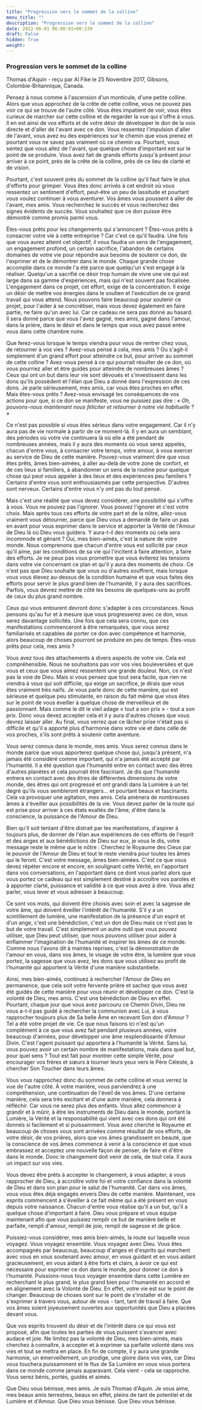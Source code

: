 ```yaml
---
title: "Progression vers le sommet de la colline"
menu_title: ""
description: "Progression vers le sommet de la colline"
date: 2022-06-01 06:00:01+00:239
draft: False
hidden: True
weight:
---
```

### Progression vers le sommet de la colline

Thomas d'Aquin - reçu par Al Fike le 25 Novembre 2017, Gibsons, Colombie-Britannique, Canada.

Pensez à nous comme à l'ascension d'un monticule, d'une petite colline. Alors que vous approchez de la crête de cette colline, vous ne pouvez pas voir ce qui se trouve de l'autre côté. Vous êtes impatient de voir, vous êtes curieux de marcher sur cette colline et de regarder la vue qui s'offre à vous. Il en est ainsi de vos efforts et de votre désir de développer le don de la voix directe et d'aller de l'avant avec ce don. Vous ressentez l'impulsion d'aller de l'avant, vous avez eu des expériences sur le chemin que vous prenez et pourtant vous ne savez pas vraiment où ce chemin va. Pourtant, vous sentez que vous allez de l'avant, que quelque chose d'important est sur le point de se produire. Vous avez fait de grands efforts jusqu'à présent pour arriver à ce point, près de la crête de la colline, près de ce lieu de clarté et de vision. 

Pourtant, c'est souvent près du sommet de la colline qu'il faut faire le plus d'efforts pour grimper. Vous êtes donc arrivés à cet endroit où vous ressentez un sentiment d'effort, peut-être un peu de lassitude et pourtant vous voulez continuer à vous aventurer. Vos âmes vous poussent à aller de l'avant, mes amis. Vous recherchez le succès et vous recherchez des signes évidents de succès. Vous souhaitez que ce don puisse être démontré comme promis parmi vous.

Êtes-vous prêts pour les changements qui s'annoncent ? Êtes-vous prêts à consacrer votre vie à cette entreprise ? Car c'est ce qu'il faudra. Une fois que vous aurez atteint cet objectif, il vous faudra un sens de l'engagement, un engagement profond, un certain sacrifice, l'abandon de certains domaines de votre vie pour répondre aux besoins de soutenir ce don, de l'exprimer et de le démontrer dans le monde. Chaque grande chose accomplie dans ce monde l'a été parce que quelqu'un s'est engagé à la réaliser. Quelqu'un a sacrifié ce désir trop humain de vivre une vie qui est large dans sa gamme d'expériences, mais qui n'est souvent pas focalisée. L'engagement dans ce projet, cet effort, exige de la concentration. Il exige un désir de mettre vos énergies dans le soutien et l'exécution de ce grand travail qui vous attend. Nous pouvons faire beaucoup pour soutenir ce projet, pour l'aider à se concrétiser, mais vous devez également en faire partie, ne faire qu'un avec lui. Car ce cadeau ne sera pas donné au hasard. Il sera donné parce que vous l'avez gagné, mes amis, gagné dans l'amour, dans la prière, dans le désir et dans le temps que vous avez passé entre vous dans cette chambre noire.

Que ferez-vous lorsque le temps viendra pour vous de rentrer chez vous, de retourner à vos vies ? Avez-vous pensé à cela, mes amis ? Ou s'agit-il simplement d'un grand effort pour atteindre ce but, pour arriver au sommet de cette colline ? Avez-vous pensé à ce qui pourrait résulter de ce don, où vous pourriez aller et être guidés pour atteindre de nombreuses âmes ? Ceux qui ont un but dans leur vie sont dévoués et s'investissent dans les dons qu'ils possèdent et l'élan que Dieu a donné dans l'expression de ces dons. Je parle sérieusement, mes amis, car vous êtes proches en effet. Mais êtes-vous prêts ? Avez-vous envisagé les conséquences de vos actions pour que, si ce don se manifeste, vous ne puissiez pas dire : *« Oh, pouvons-nous maintenant nous féliciter et retourner à notre vie habituelle ? »*

Ce n'est pas possible si vous êtes sérieux dans votre engagement. Car il n'y aura pas de vie normale à partir de ce moment-là. Il y en aura un semblant, des périodes où votre vie continuera là où elle a été pendant de nombreuses années, mais il y aura des moments où vous serez appelés, chacun d'entre vous, à consacrer votre temps, votre amour, à vous exercer au service de Dieu de cette manière. Pouvez-vous vraiment dire que vous êtes prêts, âmes bien-aimées, à aller au-delà de votre zone de confort, et de ces lieux si familiers, à abandonner un sens de la routine pour quelque chose qui peut vous appeler à des lieux et des expériences peu familiers ? Certains d'entre vous sont enthousiasmés par cette perspective. D'autres sont nerveux. Certains d'entre vous n'y ont pas du tout pensé.

Mais c'est une réalité que vous devez considérer, une possibilité qui s'offre à vous. Vous ne pouvez pas l'ignorer. Vous pouvez l'ignorer et c'est votre choix. Mais après tous ces efforts de votre part et de la nôtre, allez-vous vraiment vous détourner, parce que Dieu vous a demandé de faire un pas en avant pour vous exprimer dans le service et apporter la Vérité de l'Amour de Dieu là où Dieu vous guidera. Y aura-t-il des moments où cela sera incommode et gênant ? Oui, mes bien-aimés, c'est la nature de votre monde. Nous comprenons que chacun d'entre vous est sollicité par ceux qu'il aime, par les conditions de sa vie qui l'incitent à faire attention, à faire des efforts. Je ne peux pas vous promettre que vous éviterez les tensions dans votre vie concernant ce plan et qu'il y aura des moments de choix. Ce n'est pas que Dieu souhaite que vous ou d'autres souffrent, mais lorsque vous vous élevez au-dessus de la condition humaine et que vous faites des efforts pour servir le plus grand bien de l'humanité, il y aura des sacrifices. Parfois, vous devrez mettre de côté les besoins de quelques-uns au profit de ceux du plus grand nombre. 

Ceux qui vous entourent devront donc s'adapter à ces circonstances. Nous pensons qu'au fur et à mesure que vous progresserez avec ce don, vous serez davantage sollicités. Une fois que cela sera connu, que ces manifestations commenceront à être remarquées, que vous serez familiarisés et capables de porter ce don avec compétence et harmonie, alors beaucoup de choses pourront se produire en peu de temps. Êtes-vous prêts pour cela, mes amis ?

Vous avez tous des attachements à divers aspects de votre vie. Cela est compréhensible. Nous ne souhaitons pas voir vos vies bouleversées et que vous et ceux que vous aimez ressentent une grande douleur. Non, ce n'est pas la voie de Dieu. Mais si vous pensez que tout sera facile, que rien ne viendra à vous qui soit difficile, qui exige un sacrifice, je dirais que vous êtes vraiment très naïfs. Je vous parle donc de cette manière, qui est sérieuse et quelque peu stimulante, en raison du fait même que vous êtes sur le point de vous éveiller à quelque chose de merveilleux et de passionnant. Mais comme le dit le vieil adage « tout a son prix » - tout a son prix. Donc vous devez accepter cela et il y aura d'autres choses que vous devrez laisser aller. Au final, vous verrez que ce lâcher prise n'était pas si difficile et qu'il a apporté plus d'harmonie dans votre vie et dans celle de vos proches, s'ils sont prêts à soutenir cette aventure.

Vous serez connus dans le monde, mes amis. Vous serez connus dans le monde parce que vous apporterez quelque chose qui, jusqu'à présent, n'a jamais été considéré comme important, qui n'a jamais été accepté par l'humanité. Il a été question que l'humanité entre en contact avec des êtres d'autres planètes et cela pourrait être fascinant. Je dis que l'humanité entrera en contact avec des êtres de différentes dimensions de votre monde, des êtres qui ont progressé et ont grandi dans la Lumière à un tel degré qu'ils vous sembleront étrangers… et pourtant beaux et fascinants. Cela va provoquer une agitation, mes amis. Cela amènera de nombreuses âmes à s'éveiller aux possibilités de la vie. Vous devez parler de la route qui est prise pour arriver à ces états exaltés de l'âme, d'être dans la conscience, la puissance de l'Amour de Dieu. 

Bien qu'il soit tentant d'être distrait par les manifestations, d'aspirer à toujours plus, de donner de l'élan aux expériences de ces efforts de l'esprit et des anges et aux bénédictions de Dieu sur eux, je vous le dis, votre message reste le même que le nôtre : Cherchez le Royaume des Cieux par le pouvoir de l'Amour de Dieu et tout le reste viendra pour toutes les âmes qui le feront. C'est votre message, âmes bien-aimées. C'est ce que vous devez répéter encore et encore, en soulignant cette Vérité, en l'apportant dans vos conversations, en l'apportant dans ce dont vous parlez alors que vous portez ce cadeau qui est simplement destiné à accroître vos paroles et à apporter clarté, puissance et validité à ce que vous avez à dire. Vous allez parler, vous lever et vous adresser à beaucoup. 

Ce sont vos mots, qui doivent être choisis avec soin et avec la sagesse de votre âme, qui doivent éveiller l'intérêt de l'humanité. S'il y a un scintillement de lumière, une manifestation de la présence d'un esprit et d'un ange, c'est une bénédiction, c'est un don de Dieu mais ce n'est pas le but de votre travail. C'est simplement un autre outil que vous pouvez utiliser, que Dieu peut utiliser, que nous pouvons utiliser pour aider à enflammer l'imagination de l'humanité et inspirer les âmes de ce monde. Comme nous l'avons dit à maintes reprises, c'est la démonstration de l'amour en vous, dans vos âmes, le visage de votre être, la lumière que vous portez, la sagesse que vous avez, les dons que vous utilisez au profit de l'humanité qui apportent la Vérité d'une manière substantielle.

Ainsi, mes bien-aimés, continuez à rechercher l'Amour de Dieu en permanence, que cela soit votre fervente prière et sachez que vous avez été guidés de cette manière pour vous réunir et développer ce don. C'est la volonté de Dieu, mes amis. C'est une bénédiction de Dieu en effet. Pourtant, chaque jour que vous avez parcouru ce Chemin Divin, Dieu ne vous a-t-il pas guidé à rechercher la communion avec Lui, à vous rapprocher toujours plus de Sa belle Âme en recevant Son don d'Amour ? Tel a été votre projet de vie. Ce que nous faisons ici n'est qu'un complément à ce que vous avez fait pendant plusieurs années, voire beaucoup d'années, pour développer une âme resplendissante d'Amour Divin. C'est l'agent puissant qui apportera à l'humanité la Vérité. Sans lui, vous pouvez avoir un certain nombre de manifestations, mais dans quel but, pour quel sens ? Tout est fait pour montrer cette simple Vérité, pour encourager vos frères et sœurs à tourner leurs yeux vers le Père Céleste, à chercher Son Toucher dans leurs âmes.

Vous vous rapprochez donc du sommet de cette colline et vous verrez la vue de l'autre côté. À votre manière, vous parviendrez à une compréhension, une continuation de l'éveil de vos âmes. D'une certaine manière, cela sera très excitant et d'une autre manière, cela donnera à réfléchir. Car vous ne serez plus des enfants. Vous allez commencer à grandir et à mûrir, à être les instruments de Dieu dans le monde, portant la Lumière, la Vérité et la responsabilité qui vient avec ces dons qui ont été donnés si facilement et si puissamment. Vous avez cherché le Royaume et beaucoup de choses vous sont arrivées comme résultat de vos efforts, de votre désir, de vos prières, alors que vos âmes grandissent en beauté, que la conscience de vos âmes commence à venir à la conscience et que vous embrassez et acceptez une nouvelle façon de penser, de faire et d'être dans le monde. Donc le changement doit venir de cela, de tout cela. Il aura un impact sur vos vies. 

Vous devez être prêts à accepter le changement, à vous adapter, à vous rapprocher de Dieu, à accroître votre foi et votre confiance dans la volonté de Dieu et dans son plan pour le salut de l'humanité. Car dans vos âmes, vous vous êtes déjà engagés envers Dieu de cette manière. Maintenant, vos esprits commencent à s'éveiller à ce fait même qui a été présent en vous depuis votre naissance. Chacun d'entre vous réalise qu'il a un but, qu'il a quelque chose d'important à faire. Dieu vous prépare et vous équipe maintenant afin que vous puissiez remplir ce but de manière belle et parfaite, rempli d'amour, rempli de joie, rempli de sagesse et de grâce.

Puissiez-vous considérer, mes amis bien-aimés, la route sur laquelle vous voyagez. Vous voyagez ensemble. Vous voyagez avec Dieu. Vous êtes accompagnés par beaucoup, beaucoup d'anges et d'esprits qui marchent avec vous en vous soutenant avec amour, en vous guidant et en vous aidant gracieusement, en vous aidant à être forts et clairs, à avoir ce qui est nécessaire pour exprimer ce don dans le monde, pour donner ce don à l'humanité. Puissions-nous tous voyager ensemble dans cette Lumière en recherchant le plus grand, le plus grand bien pour l'humanité en accord et en alignement avec la Volonté de Dieu. En effet, votre vie est sur le point de changer. Beaucoup de choses sont sur le point de s'installer et de s'exprimer à travers vous, autour de vous - tant, tant de travail à faire. Que vos âmes soient joyeusement ouvertes aux opportunités que Dieu a placées devant vous. 

Que vos esprits trouvent du désir et de l'intérêt dans ce qui vous est proposé, afin que toutes les parties de vous puissent s'avancer avec audace et joie. Ne limitez pas la volonté de Dieu, mes bien-aimés, mais cherchez à connaître, à accepter et à exprimer sa parfaite volonté dans vos vies et tout se mettra en place. En fin de compte, il y aura une grande harmonie, un émerveillement, un prodige, une gloire dans vos vies, car Dieu vous touchera puissamment et le flux de Sa Lumière en vous vous portera dans ce monde comme jamais auparavant. Cela vient - cela se rapproche. Vous serez bénis, portés, guidés et aimés.

Que Dieu vous bénisse, mes amis. Je suis Thomas d'Aquin. Je vous aime, mes beaux amis terrestres, beaux en effet, pleins de tant de potentiel et de Lumière et d'Amour. Que Dieu vous bénisse. Que Dieu vous bénisse.
